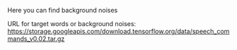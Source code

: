 Here you can find background noises

URL for target words or background noises: https://storage.googleapis.com/download.tensorflow.org/data/speech_commands_v0.02.tar.gz
